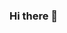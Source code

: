 ### Hi there 👋

<!--
**shaikhshahbaz4022/shaikhshahbaz4022** is a ✨ _special_ ✨ repository because its `README.md` (this file) appears on your GitHub profile.

Here are some ideas to get you started:

🔭 I’m currently working on building real-time web applications using modern technologies like Node.js, React, and MongoDB.
🌱 I’m currently learning advanced backend development techniques with Node.js, and exploring serverless architectures using AWS Lambda and API Gateway.
👯 I’m looking to collaborate on open source projects related to web development and real-time applications.
🤔 I’m looking for help with improving my knowledge of cloud computing and distributed systems.
💬 Ask me about my experience with building scalable and performant web applications, or my favorite coding tools and resources.
📫 You can reach me at shaikhshahbaz4022@gmail.com or connect with me on LinkedIn at https://www.linkedin.com/in/shahbaz-shaikh
😄 Pronouns: He/him.
⚡ Fun fact: I love traveling and exploring new cultures, and I'm always on the lookout for my next adventure!
-->
